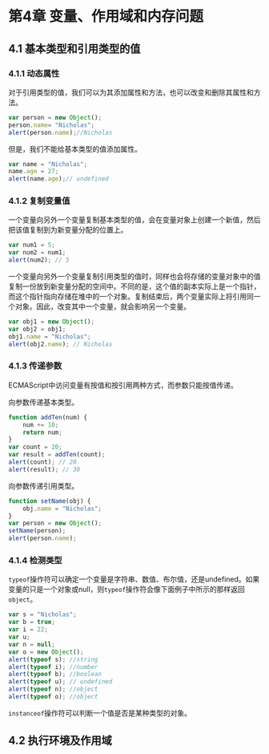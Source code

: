 # 第4章 变量、作用域和内存问题

## 4.1 基本类型和引用类型的值

### 4.1.1 动态属性

对于引用类型的值，我们可以为其添加属性和方法，也可以改变和删除其属性和方法。

```javascript
var person = new Object();
person.name= "Nicholas";
alert(person.name);//Nicholas
```

但是，我们不能给基本类型的值添加属性。

```javascript
var name = "Nicholas";
name.age = 27;
alert(name.age);// undefined
```

### 4.1.2 复制变量值

一个变量向另外一个变量复制基本类型的值，会在变量对象上创建一个新值，然后把该值复制到为新变量分配的位置上。

```javascript
var num1 = 5;
var num2 = num1;
alert(num2); // 5
```

一个变量向另外一个变量复制引用类型的值时，同样也会将存储的变量对象中的值复制一份放到新变量分配的空间中。不同的是，这个值的副本实际上是一个指针，而这个指针指向存储在堆中的一个对象。复制结束后，两个变量实际上将引用同一个对象。因此，改变其中一个变量，就会影响另一个变量。

```javascript
var obj1 = new Object();
var obj2 = obj1;
obj1.name = "Nicholas";
alert(obj2.name); // Nicholas
```

### 4.1.3 传递参数

ECMAScript中访问变量有按值和按引用两种方式，而参数只能按值传递。

向参数传递基本类型。

```javascript
function addTen(num) {
    num += 10;
    return num;
}
var count = 20;
var result = addTen(count);
alert(count); // 20
alert(result); // 30
```

向参数传递引用类型。

```javascript
function setName(obj) {
    obj.name = "Nicholas";
}
var person = new Object();
setName(person);
alert(person.name);
```

### 4.1.4 检测类型

`typeof`操作符可以确定一个变量是字符串、数值、布尔值，还是undefined。如果变量的只是一个对象或null，则`typeof`操作符会像下面例子中所示的那样返回`object`。

```javascript
var s = "Nicholas";
var b = true;
var i = 22;
var u;
var n = null;
var o = new Object();
alert(typeof s); //string
alert(typeof i); //number
alert(typeof b); //boolean
alert(typeof u); // undefined
alert(typeof n); //object
alert(typeof o); //object
```

`instanceof`操作符可以判断一个值是否是某种类型的对象。

## 4.2 执行环境及作用域

